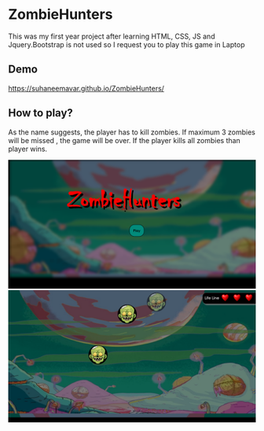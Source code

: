 # ZombieHunters
This was my first year project after learning HTML, CSS, JS and Jquery.Bootstrap is not used so I request you to play this game in Laptop

## Demo
https://suhaneemavar.github.io/ZombieHunters/

## How to play?
As the name suggests, the player has to kill zombies. If maximum 3 zombies will be missed , the game will be over. If the player kills all zombies than player wins.

<img src="https://github.com/SuhaneeMavar/ZombieHunters/blob/main/image1.png">
<img src="https://github.com/SuhaneeMavar/ZombieHunters/blob/main/image2.png">
